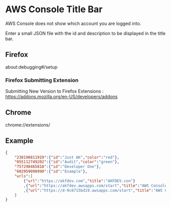 # AWS Console Title Bar

AWS Console does not show which account you are  logged into.

Enter a small JSON file with the id and description to be displayed in the title bar.


## Firefox

about:debugging#/setup

### Firefox Submitting Extension

Submitting New Version to Firefox Extensions : https://addons.mozilla.org/en-US/developers/addons


## Chrome

chrome://extensions/


## Example

```json
{
    "238190811919":{"id":"Just AK","color":"red"},
    "055112749202":{"id":"Audit","color":"green"},
    "757298465818":{"id":"Developer One"},
    "602959098990":{"id":"Example"},
    "urls":[
        {"url":"https://akfdev.com","title":"AKFDEV.con"}
        ,{"url":"https://akfdev.awsapps.com/start","title":"AWS Console: just-ak"}
        ,{"url":"https://d-9c6715bd19.awsapps.com/start","title":"AWS Console : TORG"}
    ]
}
```